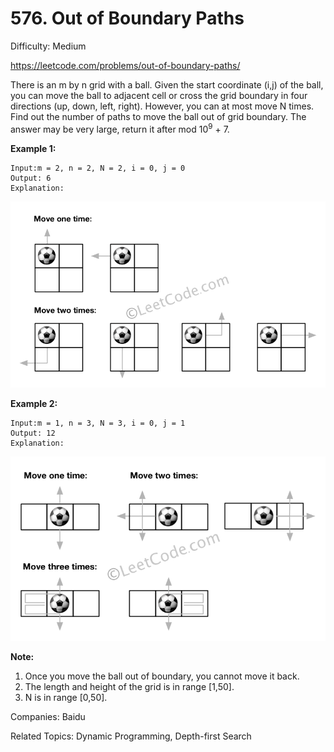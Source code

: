# 576. Out of Boundary Paths

Difficulty: Medium

https://leetcode.com/problems/out-of-boundary-paths/

There is an m by n grid with a ball. Given the start coordinate (i,j) of the ball, you can move the ball to adjacent cell or cross the grid boundary in four directions (up, down, left, right). However, you can at most move N times. Find out the number of paths to move the ball out of grid boundary. The answer may be very large, return it after mod 10<sup>9</sup> + 7.

**Example 1:**
```
Input:m = 2, n = 2, N = 2, i = 0, j = 0
Output: 6
Explanation:
```
![alt text](out_of_boundary_paths_1.png)

**Example 2:**
```
Input:m = 1, n = 3, N = 3, i = 0, j = 1
Output: 12
Explanation:
```
![alt text](out_of_boundary_paths_2.png)

**Note:**
1. Once you move the ball out of boundary, you cannot move it back.
2. The length and height of the grid is in range [1,50].
3. N is in range [0,50].

Companies: Baidu

Related Topics: Dynamic Programming, Depth-first Search
